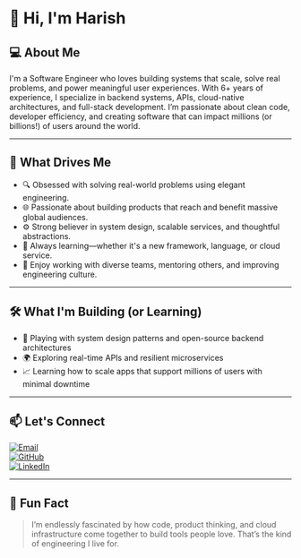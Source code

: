 # 👋 Hi, I'm Harish

## 💻 About Me

I'm a Software Engineer who loves building systems that scale, solve real problems, and power meaningful user experiences. With 6+ years of experience, I specialize in backend systems, APIs, cloud-native architectures, and full-stack development. I’m passionate about clean code, developer efficiency, and creating software that can impact millions (or billions!) of users around the world.

---

## 🚀 What Drives Me

- 🔍 Obsessed with solving real-world problems using elegant engineering.
- 🌐 Passionate about building products that reach and benefit massive global audiences.
- ⚙️ Strong believer in system design, scalable services, and thoughtful abstractions.
- 🧠 Always learning—whether it's a new framework, language, or cloud service.
- 🤝 Enjoy working with diverse teams, mentoring others, and improving engineering culture.

---

## 🛠️ What I'm Building (or Learning)

- 🧩 Playing with system design patterns and open-source backend architectures
- 🌍 Exploring real-time APIs and resilient microservices
- 📈 Learning how to scale apps that support millions of users with minimal downtime

---

## 📫 Let's Connect

[![Email](https://img.shields.io/badge/Email-harish.naidu0207@gmail.com-red?style=flat-square&logo=gmail&logoColor=white)](mailto:harish.naidu0207@gmail.com)  
[![GitHub](https://img.shields.io/badge/GitHub-harishnaidugaddam-lightgrey?style=flat-square&logo=github)](https://github.com/harishnaidugaddam)  
[![LinkedIn](https://img.shields.io/badge/LinkedIn-Harish_Naidu-blue?style=flat-square&logo=linkedin)](https://linkedin.com/in/g-harish-naidu)

---

## 🌟 Fun Fact

> I’m endlessly fascinated by how code, product thinking, and cloud infrastructure come together to build tools people love. That’s the kind of engineering I live for.
